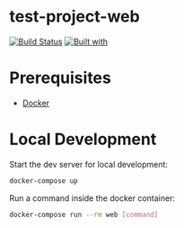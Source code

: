 # test-project-web

[![Build Status](https://travis-ci.org/gauriwankhade/test-project-web.svg?branch=master)](https://travis-ci.org/gauriwankhade/test-project-web)
[![Built with](https://img.shields.io/badge/Built_with-Cookiecutter_Django_Rest-F7B633.svg)](https://github.com/agconti/cookiecutter-django-rest)


# Prerequisites

- [Docker](https://docs.docker.com/docker-for-mac/install/)  

# Local Development

Start the dev server for local development:
```bash
docker-compose up
```

Run a command inside the docker container:

```bash
docker-compose run --rm web [command]
```
